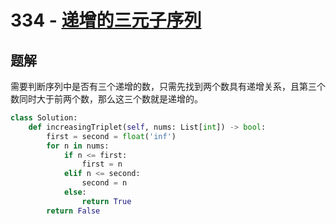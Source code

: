 # 334 - [递增的三元子序列](https://leetcode.com/problems/increasing-triplet-subsequence/)


## 题解
需要判断序列中是否有三个递增的数，只需先找到两个数具有递增关系，且第三个数同时大于前两个数，那么这三个数就是递增的。
```python
class Solution:
    def increasingTriplet(self, nums: List[int]) -> bool:
        first = second = float('inf')
        for n in nums:
            if n <= first:
                first = n
            elif n <= second:
                second = n
            else:
                return True
        return False
```

